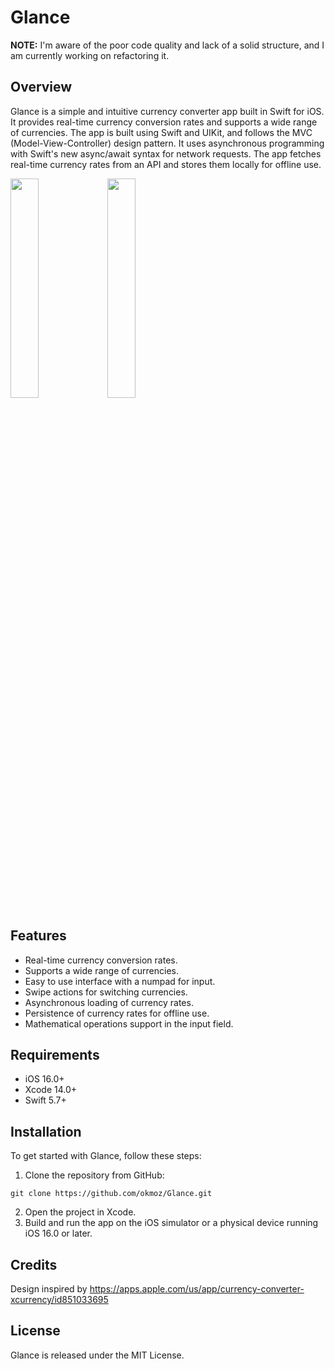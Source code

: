 # Glance

**NOTE:** I'm aware of the poor code quality and lack of a solid structure, and I am currently working on refactoring it.

## Overview

Glance is a simple and intuitive currency converter app built in Swift for iOS. It provides real-time currency conversion rates and supports a wide range of currencies. The app is built using Swift and UIKit, and follows the MVC (Model-View-Controller) design pattern. It uses asynchronous programming with Swift's new async/await syntax for network requests. The app fetches real-time currency rates from an API and stores them locally for offline use.

<img src="https://github.com/okmoz/Glance/assets/64868381/63e8ec42-f248-4b45-9fc7-5d0803541878" width=30%>
<img src="https://github.com/okmoz/Glance/assets/64868381/13e1afa7-df8d-4620-9e7f-fd43bed598c5" width=30%>
  
## Features

- Real-time currency conversion rates.
- Supports a wide range of currencies.
- Easy to use interface with a numpad for input.
- Swipe actions for switching currencies.
- Asynchronous loading of currency rates.
- Persistence of currency rates for offline use.
- Mathematical operations support in the input field.

## Requirements

- iOS 16.0+
- Xcode 14.0+
- Swift 5.7+

## Installation

To get started with Glance, follow these steps:

1. Clone the repository from GitHub:
```
git clone https://github.com/okmoz/Glance.git
```
2. Open the project in Xcode.
3. Build and run the app on the iOS simulator or a physical device running iOS 16.0 or later.

## Credits

Design inspired by https://apps.apple.com/us/app/currency-converter-xcurrency/id851033695

## License
Glance is released under the MIT License.

